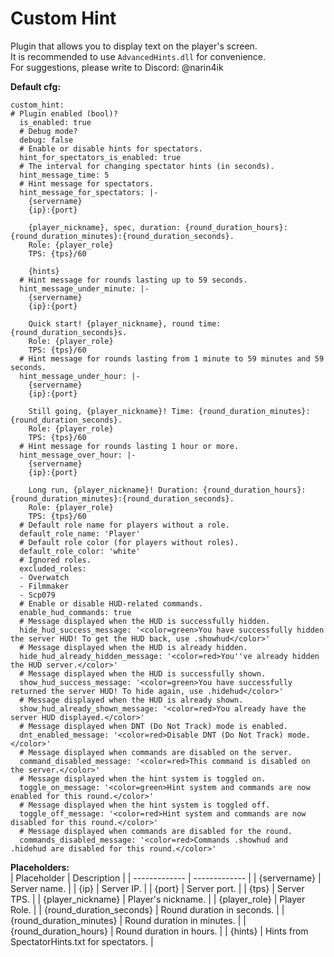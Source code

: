 # Custom Hint
Plugin that allows you to display text on the player's screen.  
It is recommended to use `AdvancedHints.dll` for convenience.  
For suggestions, please write to Discord: @narin4ik  

**Default cfg:**   
```
custom_hint:
# Plugin enabled (bool)?
  is_enabled: true
  # Debug mode?
  debug: false
  # Enable or disable hints for spectators.
  hint_for_spectators_is_enabled: true
  # The interval for changing spectator hints (in seconds).
  hint_message_time: 5
  # Hint message for spectators.
  hint_message_for_spectators: |-
    {servername}
    {ip}:{port}

    {player_nickname}, spec, duration: {round_duration_hours}:{round_duration_minutes}:{round_duration_seconds}.
    Role: {player_role}
    TPS: {tps}/60

    {hints}
  # Hint message for rounds lasting up to 59 seconds.
  hint_message_under_minute: |-
    {servername}
    {ip}:{port}

    Quick start! {player_nickname}, round time: {round_duration_seconds}s.
    Role: {player_role}
    TPS: {tps}/60
  # Hint message for rounds lasting from 1 minute to 59 minutes and 59 seconds.
  hint_message_under_hour: |-
    {servername}
    {ip}:{port}

    Still going, {player_nickname}! Time: {round_duration_minutes}:{round_duration_seconds}.
    Role: {player_role}
    TPS: {tps}/60
  # Hint message for rounds lasting 1 hour or more.
  hint_message_over_hour: |-
    {servername}
    {ip}:{port}

    Long run, {player_nickname}! Duration: {round_duration_hours}:{round_duration_minutes}:{round_duration_seconds}.
    Role: {player_role}
    TPS: {tps}/60
  # Default role name for players without a role.
  default_role_name: 'Player'
  # Default role color (for players without roles).
  default_role_color: 'white'
  # Ignored roles.
  excluded_roles:
  - Overwatch
  - Filmmaker
  - Scp079
  # Enable or disable HUD-related commands.
  enable_hud_commands: true
  # Message displayed when the HUD is successfully hidden.
  hide_hud_success_message: '<color=green>You have successfully hidden the server HUD! To get the HUD back, use .showhud</color>'
  # Message displayed when the HUD is already hidden.
  hide_hud_already_hidden_message: '<color=red>You''ve already hidden the HUD server.</color>'
  # Message displayed when the HUD is successfully shown.
  show_hud_success_message: '<color=green>You have successfully returned the server HUD! To hide again, use .hidehud</color>'
  # Message displayed when the HUD is already shown.
  show_hud_already_shown_message: '<color=red>You already have the server HUD displayed.</color>'
  # Message displayed when DNT (Do Not Track) mode is enabled.
  dnt_enabled_message: '<color=red>Disable DNT (Do Not Track) mode.</color>'
  # Message displayed when commands are disabled on the server.
  command_disabled_message: '<color=red>This command is disabled on the server.</color>'
  # Message displayed when the hint system is toggled on.
  toggle_on_message: '<color=green>Hint system and commands are now enabled for this round.</color>'
  # Message displayed when the hint system is toggled off.
  toggle_off_message: '<color=red>Hint system and commands are now disabled for this round.</color>'
  # Message displayed when commands are disabled for the round.
  commands_disabled_message: '<color=red>Commands .showhud and .hidehud are disabled for this round.</color>'
```
**Placeholders:**  
| Placeholder  | Description |
| ------------- | ------------- |
| {servername}  | Server name.  |
| {ip}  | Server IP.  |
| {port}  | Server port.  |
| {tps}  | Server TPS.  |
| {player_nickname}  | Player's nickname.  |
| {player_role}  | Player Role.  |
| {round_duration_seconds}  | Round duration in seconds.  |
| {round_duration_minutes}  | Round duration in minutes.  |
| {round_duration_hours}  | Round duration in hours.  |
| {hints}  | Hints from SpectatorHints.txt for spectators.  |
